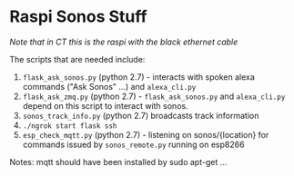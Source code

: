 # Raspi Sonos Stuff

*Note that in CT this is the raspi with the black ethernet cable*

The scripts that are needed include:

1. `flask_ask_sonos.py` (python 2.7) - interacts with spoken alexa commands ("Ask Sonos" ...) and `alexa_cli.py`
2. `flask_ask_zmq.py` (python 2.7) - `flask_ask_sonos.py` and `alexa_cli.py` depend on this script to interact with sonos.
3. `sonos_track_info.py` (python 2.7) broadcasts track information
4. `./ngrok start flask ssh`
5. `esp_check_mqtt.py` (python 2.7) - listening on sonos/{location} for commands issued by `sonos_remote.py` running on esp8266

Notes: mqtt should have been installed by sudo apt-get ...
